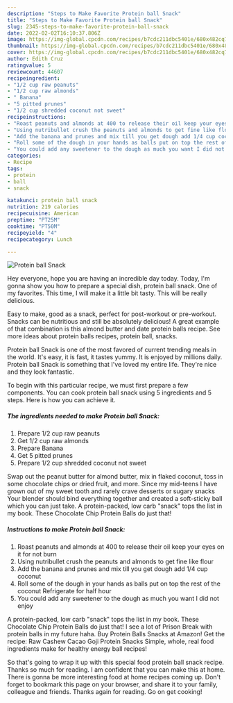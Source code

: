 ```yaml
---
description: "Steps to Make Favorite Protein ball Snack"
title: "Steps to Make Favorite Protein ball Snack"
slug: 2345-steps-to-make-favorite-protein-ball-snack
date: 2022-02-02T16:10:37.806Z
image: https://img-global.cpcdn.com/recipes/b7cdc211dbc5401e/680x482cq70/protein-ball-snack-recipe-main-photo.jpg
thumbnail: https://img-global.cpcdn.com/recipes/b7cdc211dbc5401e/680x482cq70/protein-ball-snack-recipe-main-photo.jpg
cover: https://img-global.cpcdn.com/recipes/b7cdc211dbc5401e/680x482cq70/protein-ball-snack-recipe-main-photo.jpg
author: Edith Cruz
ratingvalue: 5
reviewcount: 44607
recipeingredient:
- "1/2 cup raw peanuts"
- "1/2 cup raw almonds"
- " Banana"
- "5 pitted prunes"
- "1/2 cup shredded coconut not sweet"
recipeinstructions:
- "Roast peanuts and almonds at 400 to release their oil keep your eyes on it for not burn"
- "Using nutribullet crush the peanuts and almonds to get fine like flour"
- "Add the banana and prunes and mix till you get dough add 1/4 cup coconut"
- "Roll some of the dough in your hands as balls put on top the rest of the coconut Refrigerate for half hour"
- "You could add any sweetener to the dough as much you want I did not enjoy"
categories:
- Recipe
tags:
- protein
- ball
- snack

katakunci: protein ball snack 
nutrition: 219 calories
recipecuisine: American
preptime: "PT25M"
cooktime: "PT50M"
recipeyield: "4"
recipecategory: Lunch

---
```



![Protein ball Snack](https://img-global.cpcdn.com/recipes/b7cdc211dbc5401e/680x482cq70/protein-ball-snack-recipe-main-photo.jpg)

Hey everyone, hope you are having an incredible day today. Today, I'm gonna show you how to prepare a special dish, protein ball snack. One of my favorites. This time, I will make it a little bit tasty. This will be really delicious.

Easy to make, good as a snack, perfect for post-workout or pre-workout. Snacks can be nutritious and still be absolutely delicious! A great example of that combination is this almond butter and date protein balls recipe. See more ideas about protein balls recipes, protein ball, snacks.

Protein ball Snack is one of the most favored of current trending meals in the world. It's easy, it is fast, it tastes yummy. It is enjoyed by millions daily. Protein ball Snack is something that I've loved my entire life. They're nice and they look fantastic.


To begin with this particular recipe, we must first prepare a few components. You can cook protein ball snack using 5 ingredients and 5 steps. Here is how you can achieve it.

<!--inarticleads1-->

##### The ingredients needed to make Protein ball Snack:

1. Prepare 1/2 cup raw peanuts
1. Get 1/2 cup raw almonds
1. Prepare  Banana
1. Get 5 pitted prunes
1. Prepare 1/2 cup shredded coconut not sweet


Swap out the peanut butter for almond butter, mix in flaked coconut, toss in some chocolate chips or dried fruit, and more. Since my mid-teens I have grown out of my sweet tooth and rarely crave desserts or sugary snacks Your blender should bind everything together and created a soft-sticky ball which you can just take. A protein-packed, low carb "snack" tops the list in my book. These Chocolate Chip Protein Balls do just that! 

<!--inarticleads2-->

##### Instructions to make Protein ball Snack:

1. Roast peanuts and almonds at 400 to release their oil keep your eyes on it for not burn
1. Using nutribullet crush the peanuts and almonds to get fine like flour
1. Add the banana and prunes and mix till you get dough add 1/4 cup coconut
1. Roll some of the dough in your hands as balls put on top the rest of the coconut Refrigerate for half hour
1. You could add any sweetener to the dough as much you want I did not enjoy


A protein-packed, low carb "snack" tops the list in my book. These Chocolate Chip Protein Balls do just that! I see a lot of Prison Break with protein balls in my future haha. Buy Protein Balls Snacks at Amazon! Get the recipe: Raw Cashew Cacao Goji Protein Snacks Simple, whole, real food ingredients make for healthy energy ball recipes! 

So that's going to wrap it up with this special food protein ball snack recipe. Thanks so much for reading. I am confident that you can make this at home. There is gonna be more interesting food at home recipes coming up. Don't forget to bookmark this page on your browser, and share it to your family, colleague and friends. Thanks again for reading. Go on get cooking!
